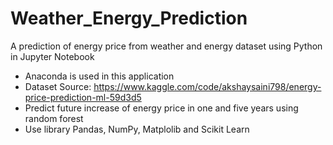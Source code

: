 # Weather_Energy_Prediction
A prediction of energy price from weather and energy dataset using Python in Jupyter Notebook
- Anaconda is used in this application
- Dataset Source: https://www.kaggle.com/code/akshaysaini798/energy-price-prediction-ml-59d3d5
- Predict future increase of energy price in one and five years using random forest
- Use library Pandas, NumPy, Matplolib and Scikit Learn
